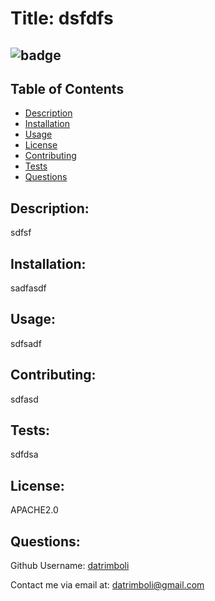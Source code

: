
# Title: dsfdfs     
 ![badge](https://img.shields.io/badge/license-APACHE2.0-blue.svg)                             
-------

## Table of Contents 


- [Description](#description)
- [Installation](#installation)
- [Usage](#usage)
- [License](#license)
- [Contributing](#contributing)
- [Tests](#tests)
- [Questions](#questions)


## Description: 
sdfsf




## Installation: 
sadfasdf




## Usage:
 sdfsadf




## Contributing: 
sdfasd




## Tests: 
sdfdsa




## License: 
APACHE2.0




## Questions:

Github Username: [datrimboli](https://github.com/datrimboli) 

Contact me via email at: datrimboli@gmail.com
 







          
          